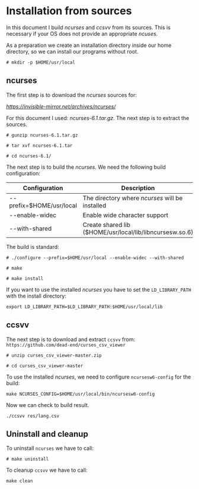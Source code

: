 # Installation from sources

In this document I build *ncurses* and *ccsvv* from its sources. This is necessary if your OS does not
provide an appropriate *ncuses*.

As a preparation we create an installation directory inside our home directory, so we can install our
programs without root.

```
# mkdir -p $HOME/usr/local
```

## ncurses

The first step is to download the *ncurses* sources for:

*https://invisible-mirror.net/archives/ncurses/*

For this document I used: *ncurses-6.1.tar.gz*. The next step is to extract the sources.


```
# gunzip ncurses-6.1.tar.gz

# tar xvf ncurses-6.1.tar

# cd ncurses-6.1/
```

The next step is to build the *ncurses*. We need the following build configuration:

Configuration|Description
-------------|-----------
--prefix=$HOME/usr/local|The directory where *ncurses* will be installed
--enable-widec|Enable wide character support
--with-shared|Create shared lib ($HOME/usr/local/lib/libncursesw.so.6)

The build is standard:

```
# ./configure --prefix=$HOME/usr/local --enable-widec --with-shared

# make

# make install
```

If you want to use the installed *ncurses* you have to set the `LD_LIBRARY_PATH` with
the install directory:

```
export LD_LIBRARY_PATH=$LD_LIBRARY_PATH:$HOME/usr/local/lib
```

## ccsvv

The next step is to download and extract `ccsvv` from: `https://github.com/dead-end/curses_csv_viewer` 


```
# unzip curses_csv_viewer-master.zip

# cd curses_csv_viewer-master
```
To use the installed *ncurses*, we need to configure `ncursesw6-config` for the build:

```
make NCURSES_CONFIG=$HOME/usr/local/bin/ncursesw6-config
```

Now we can check to build result.

```
./ccsvv res/lang.csv
```

## Uninstall and cleanup

To uninstall `ncurses` we have to call:

```
# make uninstall
```

To cleanup `ccsvv` we have to call:

```
make clean
```

